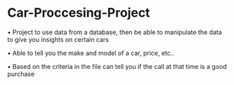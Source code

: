 # Car-Proccesing-Project

•  Project to use data from a database, then be able to manipulate the data to give you insights on certain cars

•  Able to tell you the make and model of a car, price, etc..

•  Based on the criteria in the file can tell you if the call at that time is a good purchase 
